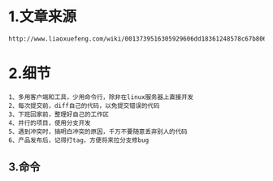 # 1.文章来源

    http://www.liaoxuefeng.com/wiki/0013739516305929606dd18361248578c67b8067c8c017b000/

# 2.细节

    1、多用客户端和工具，少用命令行，除非在linux服务器上直接开发
    2、每次提交前，diff自己的代码，以免提交错误的代码
    3、下班回家前，整理好自己的工作区
    4、并行的项目，使用分支开发
    5、遇到冲突时，搞明白冲突的原因，千万不要随意丢弃别人的代码
    6、产品发布后，记得打tag，方便将来拉分支修bug

## 3.命令

